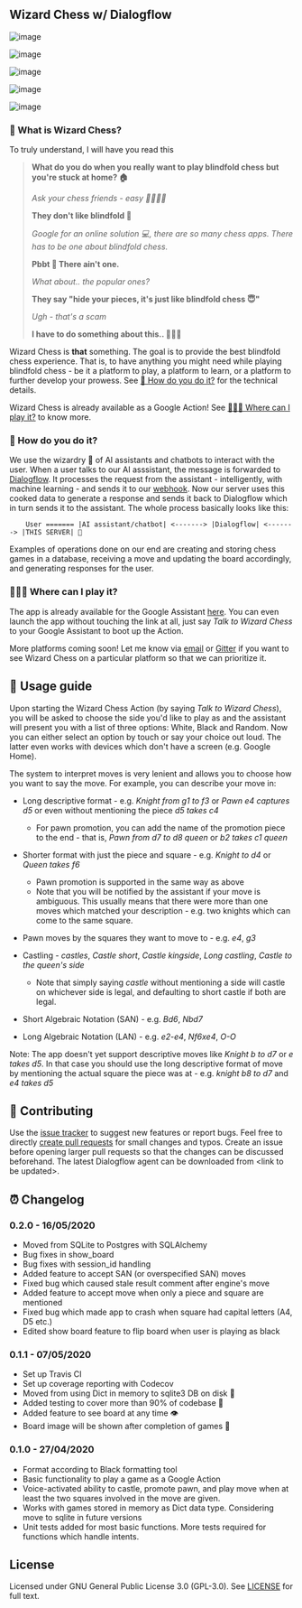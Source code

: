 <h2>Wizard Chess w/ Dialogflow</h2>

![image](https://badges.gitter.im/wizard-chess/community.svg%0A%20:target:%20https://gitter.im/wizard-chess/community?utm_source=badge&utm_medium=badge&utm_campaign=pr-badge)

![image](https://travis-ci.com/nikochiko/df-wizard-chess.svg?token=Tv6EyBGSze8NLsac3zQC&branch=master%0A%20:target:%20https://travis-ci.com/nikochiko/df-wizard-chess)

![image](https://codecov.io/gh/nikochiko/df-wizard-chess/branch/master/graph/badge.svg?token=HMjzAbiZU1%0A%20:target:%20https://codecov.io/gh/nikochiko/df-wizard-chess)

![image](https://api.dependabot.com/badges/status?host=github&repo=nikochiko/df-wizard-chess&identifier=259290685%0A%20:target:%20https://dependabot.com)

![image](https://img.shields.io/badge/code%20style-black-000000.svg%0A%20:target:%20https://github.com/ambv/black)

<a name="whatis"><h3>🤔 What is Wizard Chess?</h3></a>

To truly understand, I will have you read this

> **What do you do when you really want to play blindfold chess but
> you're stuck at home? 🏠**
>
> *Ask your chess friends - easy 👨‍👨‍👧‍👦*
>
> **They don't like blindfold 🤷**
>
> *Google for an online solution 💻, there are so many chess apps. There
> has to be one about blindfold chess.*
>
> **Pbbt 👅 There ain't one.**
>
> *What about.. the popular ones?*
>
> **They say "hide your pieces, it's just like blindfold chess 😇"**
>
> *Ugh - that's a scam*
>
> **I have to do something about this.. 👨‍🔧🍳**

Wizard Chess is **that** something. The goal is to provide the best
blindfold chess experience. That is, to have anything you might need
while playing blindfold chess - be it a platform to play, a platform to
learn, or a platform to further develop your prowess. See
[🧐 How do you do it?](#howdoyou) for the technical details.

Wizard Chess is already available as a Google Action! See
[🏄🏽‍♂️ Where can I play it?](#where) to know more.

<a name="howdoyou"><h3>🧐 How do you do it?</h3></a>

We use the wizardry 🔮 of AI assistants and chatbots to interact with the
user. When a user talks to our AI asssistant, the message is forwarded
to [Dialogflow](http://dialogflow.com/). It processes the request from
the assistant - intelligently, with machine learning - and sends it to
our [webhook](https://sendgrid.com/blog/whats-webhook/). Now our server
uses this cooked data to generate a response and sends it back to
Dialogflow which in turn sends it to the assistant. The whole process
basically looks like this:
```
    User ======= |AI assistant/chatbot| <-------> |Dialogflow| <-------> |THIS SERVER| 💪
```

Examples of operations done on our end are creating and storing chess
games in a database, receiving a move and updating the board
accordingly, and generating responses for the user.

<a name="where"><h3>🏄🏽‍♂️ Where can I play it?</h3></a>
The app is already available for the Google Assistant
[here](https://assistant.google.com/services/a/uid/0000003ba609b4ff?hl=en).
You can even launch the app without touching the link at all, just say
*Talk to Wizard Chess* to your Google Assistant to boot up the Action.

More platforms coming soon! Let me know via
[email](mailto:ktvm42@gmail.com) or
[Gitter](https://gitter.im/wizard-chess/community) if you want to see
Wizard Chess on a particular platform so that we can prioritize it.

📕 Usage guide
-------------

Upon starting the Wizard Chess Action (by saying *Talk to Wizard
Chess*), you will be asked to choose the side you'd like to play as and
the assistant will present you with a list of three options: White,
Black and Random. Now you can either select an option by touch or say
your choice out loud. The latter even works with devices which don't
have a screen (e.g. Google Home).

The system to interpret moves is very lenient and allows you to choose
how you want to say the move. For example, you can describe your move
in:

- Long descriptive format - e.g. *Knight from g1 to f3* or *Pawn e4 captures d5* or even without mentioning the piece *d5 takes c4*
  - For pawn promotion, you can add the name of the promotion
    piece to the end - that is, *Pawn from d7 to d8 queen* or
    *b2 takes c1 queen*

- Shorter format with just the piece and square - e.g. *Knight to d4* or *Queen takes f6*
  - Pawn promotion is supported in the same way as above
  - Note that you will be notified by the assistant if your move
    is ambiguous. This usually means that there were more than one
    moves which matched your description - e.g. two knights which
    can come to the same square.

- Pawn moves by the squares they want to move to - e.g. *e4*, *g3*
- Castling - *castles*, *Castle short*, *Castle kingside*, *Long
  castling*, *Castle to the queen's side*
  - Note that simply saying *castle* without mentioning a side will
    castle on whichever side is legal, and defaulting to short castle if
    both are legal.
- Short Algebraic Notation (SAN) - e.g. *Bd6*, *Nbd7*
- Long Algebraic Notation (LAN) - e.g. *e2-e4*, *Nf6xe4*, *O-O*

Note: The app doesn't yet support descriptive moves like *Knight b to
d7* or *e takes d5*. In that case you should use the long descriptive
format of move by mentioning the actual square the piece was at - e.g.
*knight b8 to d7* and *e4 takes d5*

🔧 Contributing
--------------

Use the [issue tracker](https://github.com/nikochiko/df-wizard-chess/issues) to suggest
new features or report bugs. Feel free to directly [create pull
requests](https://help.github.com/en/github/collaborating-with-issues-and-pull-requests/creating-a-pull-request)
for small changes and typos. Create an issue before opening larger pull
requests so that the changes can be discussed beforehand. The latest
Dialogflow agent can be downloaded from \<link to be updated\>.

⏰ Changelog
-----------

### 0.2.0 - 16/05/2020

- Moved from SQLite to Postgres with SQLAlchemy
- Bug fixes in show\_board
- Bug fixes with session\_id handling
- Added feature to accept SAN (or overspecified SAN) moves
- Fixed bug which caused stale result comment after engine's move
- Added feature to accept move when only a piece and square are
  mentioned
- Fixed bug which made app to crash when square had capital letters
  (A4, D5 etc.)
- Edited show board feature to flip board when user is playing as
  black

### 0.1.1 - 07/05/2020

- Set up Travis CI
- Set up coverage reporting with Codecov
- Moved from using Dict in memory to sqlite3 DB on disk 🎉
- Added testing to cover more than 90% of codebase 💪
- Added feature to see board at any time 👁️
- Board image will be shown after completion of games 📜

### 0.1.0 - 27/04/2020

- Format according to Black formatting tool
- Basic functionality to play a game as a Google Action
- Voice-activated ability to castle, promote pawn, and play move when
  at least the two squares involved in the move are given.
- Works with games stored in memory as Dict data type. Considering
  move to sqlite in future versions
- Unit tests added for most basic functions. More tests required for
  functions which handle intents.

License
-------

Licensed under GNU General Public License 3.0 (GPL-3.0). See
[LICENSE](https://github.com/nikochiko/df-wizard-chess/blob/master/LICENSE)
for full text.
